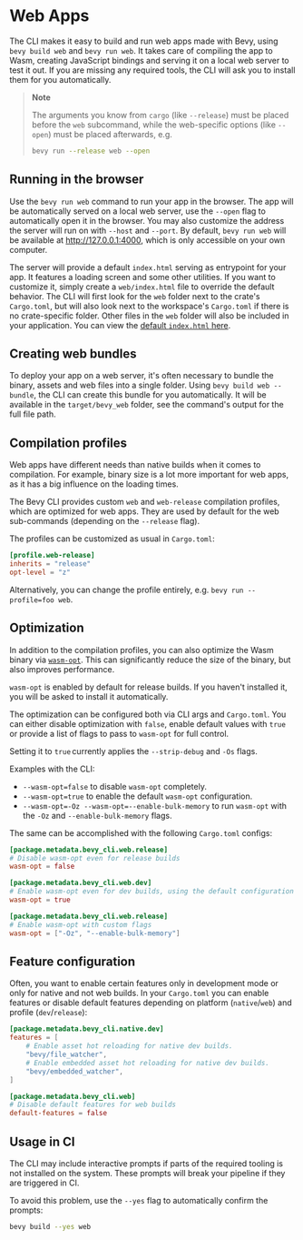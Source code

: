 # Web Apps

The CLI makes it easy to build and run web apps made with Bevy, using `bevy build web` and `bevy run web`.
It takes care of compiling the app to Wasm, creating JavaScript bindings and serving it on a local web server to test it out.
If you are missing any required tools, the CLI will ask you to install them for you automatically.

> **Note**
>
> The arguments you know from `cargo` (like `--release`) must be placed before the `web` subcommand, while the web-specific options (like `--open`) must be placed afterwards, e.g.
>
> ```sh
> bevy run --release web --open
> ```

## Running in the browser

Use the `bevy run web` command to run your app in the browser.
The app will be automatically served on a local web server, use the `--open` flag to automatically open it in the browser.
You may also customize the address the server will run on with `--host` and `--port`. By default, `bevy run web` will be available at <http://127.0.0.1:4000>, which is only accessible on your own computer.

The server will provide a default `index.html` serving as entrypoint for your app.
It features a loading screen and some other utilities.
If you want to customize it, simply create a `web/index.html` file to override the default behavior.
The CLI will first look for the `web` folder next to the crate's `Cargo.toml`, but will also look next to the workspace's `Cargo.toml` if there is no crate-specific folder.
Other files in the `web` folder will also be included in your application.
You can view the [default `index.html` here](web/default-index-html.md).

## Creating web bundles

To deploy your app on a web server, it's often necessary to bundle the binary, assets and web files into a single folder.
Using `bevy build web --bundle`, the CLI can create this bundle for you automatically.
It will be available in the `target/bevy_web` folder, see the command's output for the full file path.

## Compilation profiles

Web apps have different needs than native builds when it comes to compilation.
For example, binary size is a lot more important for web apps, as it has a big influence on the loading times.

The Bevy CLI provides custom `web` and `web-release` compilation profiles, which are optimized for web apps.
They are used by default for the web sub-commands (depending on the `--release` flag).

The profiles can be customized as usual in `Cargo.toml`:

```toml
[profile.web-release]
inherits = "release"
opt-level = "z"
```

Alternatively, you can change the profile entirely, e.g. `bevy run --profile=foo web`.

## Optimization

In addition to the compilation profiles, you can also optimize the Wasm binary via [`wasm-opt`](https://docs.rs/wasm-opt/latest/wasm_opt/).
This can significantly reduce the size of the binary, but also improves performance.

`wasm-opt` is enabled by default for release builds.
If you haven't installed it, you will be asked to install it automatically.

The optimization can be configured both via CLI args and `Cargo.toml`.
You can either disable optimization with `false`, enable default values with `true` or provide a list of flags to pass to `wasm-opt` for full control.

Setting it to `true` currently applies the `--strip-debug` and `-Os` flags.

Examples with the CLI:

- `--wasm-opt=false` to disable `wasm-opt` completely.
- `--wasm-opt=true` to enable the default `wasm-opt` configuration.
- `--wasm-opt=-Oz --wasm-opt=--enable-bulk-memory` to run `wasm-opt` with the `-Oz` and `--enable-bulk-memory` flags.

The same can be accomplished with the following `Cargo.toml` configs:

```toml
[package.metadata.bevy_cli.web.release]
# Disable wasm-opt even for release builds
wasm-opt = false

[package.metadata.bevy_cli.web.dev]
# Enable wasm-opt even for dev builds, using the default configuration
wasm-opt = true

[package.metadata.bevy_cli.web.release]
# Enable wasm-opt with custom flags
wasm-opt = ["-Oz", "--enable-bulk-memory"]
```

## Feature configuration

Often, you want to enable certain features only in development mode or only for native and not web builds.
In your `Cargo.toml` you can enable features or disable default features depending on platform (`native`/`web`) and profile (`dev`/`release`):

```toml
[package.metadata.bevy_cli.native.dev]
features = [
    # Enable asset hot reloading for native dev builds.
    "bevy/file_watcher",
    # Enable embedded asset hot reloading for native dev builds.
    "bevy/embedded_watcher",
]

[package.metadata.bevy_cli.web]
# Disable default features for web builds
default-features = false
```

## Usage in CI

The CLI may include interactive prompts if parts of the required tooling is not installed on the system.
These prompts will break your pipeline if they are triggered in CI.

To avoid this problem, use the `--yes` flag to automatically confirm the prompts:

```sh
bevy build --yes web
```
